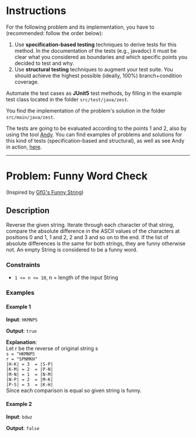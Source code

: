<!--NO_HARDWRAPS-->

# Instructions

For the following problem and its implementation, you have to (recommended: follow the order below):

1. Use **specification-based testing** techniques to derive tests for this method. In the documentation of the tests (e.g., javadoc) it must be clear what you considered as boundaries and which specific points you decided to test and why.
2. Use **structural testing** techniques to augment your test suite. You should achieve the highest possible (ideally, 100%) branch+condition coverage.

Automate the test cases as **JUnit5** test methods, by filling in the example test class located in the folder `src/test/java/zest`.

You find the implementation of the problem's solution in the folder `src/main/java/zest`.

The tests are going to be evaluated according to the points 1 and 2, also by using the tool [Andy](https://github.com/cse1110/andy). You can find examples of problems and solutions for this kind of tests (specification-based and structural), as well as see Andy in action, [here](https://github.com/cse1110/assignments/tree/main/domain-and-structural-testing).

---

# Problem: Funny Word Check
(Inspired by [GfG's Funny String](https://www.geeksforgeeks.org/funny-string/))

## Description

Reverse the given string. Iterate through each character of that string, compare the absolute difference in the ASCII values of the characters at positions 0 and 1, 1 and 2, 2 and 3 and so on to the end. If the list of absolute differences is the same for both strings, they are funny otherwise not. An empty String is considered to be a funny word.

### Constraints
-   `1 <= n <= 10`, n = length of the input String

### Examples

#### Example 1

**Input**: `HKMNPS`

**Output**: `true`

**Explanation**:  
Let r be the reverse of original string s  
`s = "HKMNPS`  
`r = "SPNMKH"`  
`|H-K| = 3  = |S-P|`  
`|K-M| = 2  = |P-N|`  
`|M-N| = 1  = |N-M|`  
`|N-P| = 2  = |M-K|`  
`|P-S| = 3  = |K-H|`  
Since each comparison is equal so given string is funny.

#### Example 2

**Input**: `bdwz`

**Output**: `false`
